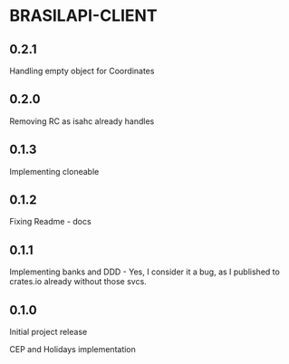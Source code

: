# BRASILAPI-CLIENT
## 0.2.1
Handling empty object for Coordinates
## 0.2.0
Removing RC as isahc already handles
## 0.1.3
Implementing cloneable
## 0.1.2
Fixing Readme - docs
## 0.1.1
Implementing banks and DDD - Yes, I consider it a bug, as I published to crates.io already without those svcs.
## 0.1.0

Initial project release

CEP and Holidays implementation
